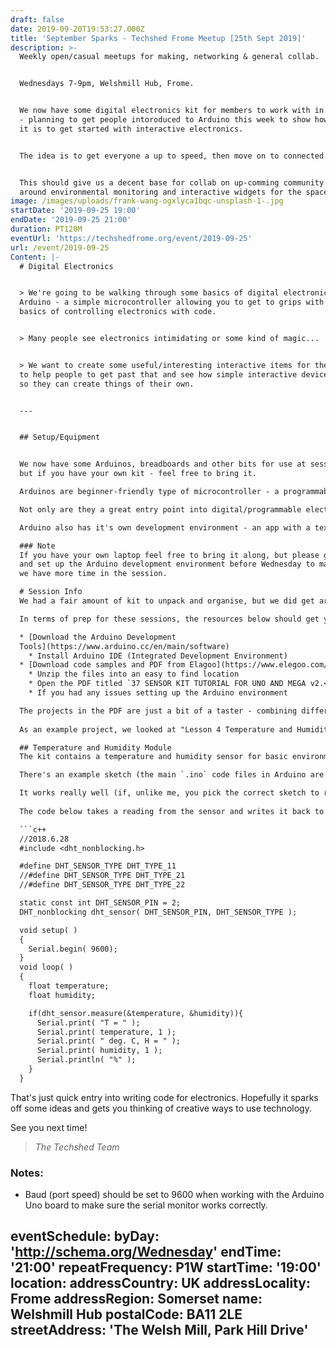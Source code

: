 ```yaml
---
draft: false
date: 2019-09-20T19:53:27.000Z
title: 'September Sparks - Techshed Frome Meetup [25th Sept 2019]'
description: >-
  Weekly open/casual meetups for making, networking & general collab.


  Wednesdays 7-9pm, Welshmill Hub, Frome.


  We now have some digital electronics kit for members to work with in the space
  - planning to get people intoroduced to Arduino this week to show how simple
  it is to get started with interactive electronics.        


  The idea is to get everyone a up to speed, then move on to connected devices. 


  This should give us a decent base for collab on up-comming community projects
  around environmental monitoring and interactive widgets for the space.
image: /images/uploads/frank-wang-ogxlyca1bqc-unsplash-1-.jpg
startDate: '2019-09-25 19:00'
endDate: '2019-09-25 21:00'
duration: PT120M
eventUrl: 'https://techshedfrome.org/event/2019-09-25'
url: /event/2019-09-25
Content: |-
  # Digital Electronics


  > We're going to be walking through some basics of digital electronics using
  Arduino - a simple microcontroller allowing you to get to grips with the
  basics of controlling electronics with code.


  > Many people see electronics intimidating or some kind of magic...


  > We want to create some useful/interesting interactive items for the Techshed
  to help people to get past that and see how simple interactive devices can be,
  so they can create things of their own.


  --- 


  ## Setup/Equipment


  We now have some Arduinos, breadboards and other bits for use at sessions,
  but if you have your own kit - feel free to bring it.

  Arduinos are beginner-friendly type of microcontroller - a programmable electronic chip used to control and receive input from other electronics.

  Not only are they a great entry point into digital/programmable electronics, they're a simple way to prototype electronic devices and can make some really useful kit (if you don't believe me, take a look at some projects [Hackaday](https://hackaday.com/tag/arduino/) or [Instructables](https://www.instructables.com/circuits/arduino/projects/) or look at some of the devices for sale by makers on [Tindie](https://www.tindie.com/browse/arduino/) for some inspiration).

  Arduino also has it's own development environment - an app with a text editor and tools for managing connections to your devices, that runs on your computer.  There's a bunch of support for 3rd party microcontrollers (like the [ESP](https://en.wikipedia.org/wiki/ESP32) series of microcontrollers [with WiFi] and smaller devices like the [DigiStub](https://www.instructables.com/id/Digispark-DIY-The-smallest-USB-Arduino/) USB device) which we're likey to work with in some projects.

  ### Note
  If you have your own laptop feel free to bring it along, but please go ahead
  and set up the Arduino development environment before Wednesday to makes sure
  we have more time in the session.

  # Session Info
  We had a fair amount of kit to unpack and organise, but we did get around to some wiring and code.

  In terms of prep for these sessions, the resources below should get you up and running.

  * [Download the Arduino Development
  Tools](https://www.arduino.cc/en/main/software)
    * Install Arduino IDE (Integrated Development Environment)
  * [Download code samples and PDF from Elagoo](https://www.elegoo.com/tutorial/Elegoo%2037%20Sensor%20Kit%20Tutorial%20for%20UNO%20R3%20and%20Mega%202560%20V2.0.0.2019.09.17.zip)
    * Unzip the files into an easy to find location
    * Open the PDF titled `37 SENSOR KIT TUTORIAL FOR UNO AND MEGA v2.<some numbers>.pdf` and take a quick look at the sorts of projects that can be made with the kit we have available.
    * If you had any issues setting up the Arduino environment

  The projects in the PDF are just a bit of a taster - combining different sensors and actuators into interactive tools, devices and objects is where things start to get interesting.
  
  As an example project, we looked at "Lesson 4 Temperature and Humidity Module" 

  ## Temperature and Humidity Module
  The kit contains a temperature and humidity sensor for basic environmental monitoring. 

  There's an example sketch (the main `.ino` code files in Arduino are known as "sketches") in the code samples you downloaded from Elagoo.

  It works really well (if, unlike me, you pick the correct sketch to run the sensor).
  
  The code below takes a reading from the sensor and writes it back to the serial port so you can read it in the "serial monitor" in the Arduino IDE.  In a more real-world use, you might be sending out environmental data periodically, or using temperature changes to trigger contol systems like starting fans, or closing the blinds on a window!

  ```c++
  //2018.6.28
  #include <dht_nonblocking.h>

  #define DHT_SENSOR_TYPE DHT_TYPE_11
  //#define DHT_SENSOR_TYPE DHT_TYPE_21
  //#define DHT_SENSOR_TYPE DHT_TYPE_22

  static const int DHT_SENSOR_PIN = 2;
  DHT_nonblocking dht_sensor( DHT_SENSOR_PIN, DHT_SENSOR_TYPE );

  void setup( )
  {
    Serial.begin( 9600);
  }
  void loop( )
  {
    float temperature;
    float humidity;

    if(dht_sensor.measure(&temperature, &humidity)){
      Serial.print( "T = " );
      Serial.print( temperature, 1 );
      Serial.print( " deg. C, H = " );
      Serial.print( humidity, 1 );
      Serial.println( "%" );
    }
  }
  ```

  That's just quick entry into writing code for electronics.  Hopefully it sparks off some ideas and gets you thinking of creative ways to use technology.

  See you next time!

  > _The Techshed Team_

  ### Notes:
  * Baud (port speed) should be set to 9600 when working with the Arduino Uno board to make sure the serial monitor works correctly.

eventSchedule:
  byDay: 'http://schema.org/Wednesday'
  endTime: '21:00'
  repeatFrequency: P1W
  startTime: '19:00'
location:
  addressCountry: UK
  addressLocality: Frome
  addressRegion: Somerset
  name: Welshmill Hub
  postalCode: BA11 2LE
  streetAddress: 'The Welsh Mill, Park Hill Drive'
---
```


